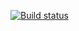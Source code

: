 [![Build status](https://ci.appveyor.com/api/projects/status/y2aqs3wsbf80s01g?svg=true)](https://ci.appveyor.com/project/Vitaly93232/ajs-hw5-t1)
